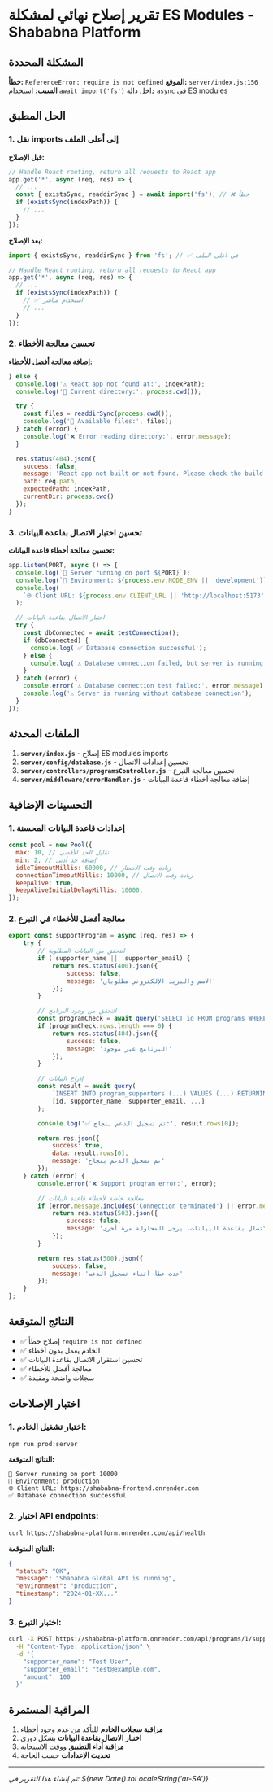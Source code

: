 # تقرير إصلاح نهائي لمشكلة ES Modules - Shababna Platform

## المشكلة المحددة

**خطأ:** `ReferenceError: require is not defined`
**الموقع:** `server/index.js:156`
**السبب:** استخدام `await import('fs')` داخل دالة `async` في ES modules

## الحل المطبق

### 1. نقل imports إلى أعلى الملف

**قبل الإصلاح:**

```javascript
// Handle React routing, return all requests to React app
app.get('*', async (req, res) => {
  // ...
  const { existsSync, readdirSync } = await import('fs'); // ❌ خطأ
  if (existsSync(indexPath)) {
    // ...
  }
});
```

**بعد الإصلاح:**

```javascript
import { existsSync, readdirSync } from 'fs'; // ✅ في أعلى الملف

// Handle React routing, return all requests to React app
app.get('*', async (req, res) => {
  // ...
  if (existsSync(indexPath)) {
    // ✅ استخدام مباشر
    // ...
  }
});
```

### 2. تحسين معالجة الأخطاء

**إضافة معالجة أفضل للأخطاء:**

```javascript
} else {
  console.log('⚠️ React app not found at:', indexPath);
  console.log('📁 Current directory:', process.cwd());

  try {
    const files = readdirSync(process.cwd());
    console.log('📁 Available files:', files);
  } catch (error) {
    console.log('❌ Error reading directory:', error.message);
  }

  res.status(404).json({
    success: false,
    message: 'React app not built or not found. Please check the build process.',
    path: req.path,
    expectedPath: indexPath,
    currentDir: process.cwd()
  });
}
```

### 3. تحسين اختبار الاتصال بقاعدة البيانات

**تحسين معالجة أخطاء قاعدة البيانات:**

```javascript
app.listen(PORT, async () => {
  console.log(`🚀 Server running on port ${PORT}`);
  console.log(`📱 Environment: ${process.env.NODE_ENV || 'development'}`);
  console.log(
    `🌐 Client URL: ${process.env.CLIENT_URL || 'http://localhost:5173'}`
  );

  // اختبار الاتصال بقاعدة البيانات
  try {
    const dbConnected = await testConnection();
    if (dbConnected) {
      console.log('✅ Database connection successful');
    } else {
      console.log('⚠️ Database connection failed, but server is running');
    }
  } catch (error) {
    console.error('⚠️ Database connection test failed:', error.message);
    console.log('⚠️ Server is running without database connection');
  }
});
```

## الملفات المحدثة

1. **`server/index.js`** - إصلاح ES modules imports
2. **`server/config/database.js`** - تحسين إعدادات الاتصال
3. **`server/controllers/programsController.js`** - تحسين معالجة التبرع
4. **`server/middleware/errorHandler.js`** - إضافة معالجة أخطاء قاعدة البيانات

## التحسينات الإضافية

### 1. إعدادات قاعدة البيانات المحسنة

```javascript
const pool = new Pool({
  max: 10, // تقليل الحد الأقصى
  min: 2, // إضافة حد أدنى
  idleTimeoutMillis: 60000, // زيادة وقت الانتظار
  connectionTimeoutMillis: 10000, // زيادة وقت الاتصال
  keepAlive: true,
  keepAliveInitialDelayMillis: 10000,
});
```

### 2. معالجة أفضل للأخطاء في التبرع

```javascript
export const supportProgram = async (req, res) => {
    try {
        // التحقق من البيانات المطلوبة
        if (!supporter_name || !supporter_email) {
            return res.status(400).json({
                success: false,
                message: 'الاسم والبريد الإلكتروني مطلوبان'
            });
        }

        // التحقق من وجود البرنامج
        const programCheck = await query('SELECT id FROM programs WHERE id = $1', [id]);
        if (programCheck.rows.length === 0) {
            return res.status(404).json({
                success: false,
                message: 'البرنامج غير موجود'
            });
        }

        // إدراج البيانات
        const result = await query(
            `INSERT INTO program_supporters (...) VALUES (...) RETURNING *`,
            [id, supporter_name, supporter_email, ...]
        );

        console.log('✅ تم تسجيل الدعم بنجاح:', result.rows[0]);

        return res.json({
            success: true,
            data: result.rows[0],
            message: 'تم تسجيل الدعم بنجاح'
        });
    } catch (error) {
        console.error('❌ Support program error:', error);

        // معالجة خاصة لأخطاء قاعدة البيانات
        if (error.message.includes('Connection terminated') || error.message.includes('timeout')) {
            return res.status(503).json({
                success: false,
                message: 'خطأ في الاتصال بقاعدة البيانات، يرجى المحاولة مرة أخرى'
            });
        }

        return res.status(500).json({
            success: false,
            message: 'حدث خطأ أثناء تسجيل الدعم'
        });
    }
};
```

## النتائج المتوقعة

- ✅ إصلاح خطأ `require is not defined`
- ✅ الخادم يعمل بدون أخطاء
- ✅ تحسين استقرار الاتصال بقاعدة البيانات
- ✅ معالجة أفضل للأخطاء
- ✅ سجلات واضحة ومفيدة

## اختبار الإصلاحات

### 1. اختبار تشغيل الخادم:

```bash
npm run prod:server
```

**النتائج المتوقعة:**

```
🚀 Server running on port 10000
📱 Environment: production
🌐 Client URL: https://shababna-frontend.onrender.com
✅ Database connection successful
```

### 2. اختبار API endpoints:

```bash
curl https://shababna-platform.onrender.com/api/health
```

**النتائج المتوقعة:**

```json
{
  "status": "OK",
  "message": "Shababna Global API is running",
  "environment": "production",
  "timestamp": "2024-01-XX..."
}
```

### 3. اختبار التبرع:

```bash
curl -X POST https://shababna-platform.onrender.com/api/programs/1/support \
  -H "Content-Type: application/json" \
  -d '{
    "supporter_name": "Test User",
    "supporter_email": "test@example.com",
    "amount": 100
  }'
```

## المراقبة المستمرة

1. **مراقبة سجلات الخادم** للتأكد من عدم وجود أخطاء
2. **اختبار الاتصال بقاعدة البيانات** بشكل دوري
3. **مراقبة أداء التطبيق** ووقت الاستجابة
4. **تحديث الإعدادات** حسب الحاجة

---

_تم إنشاء هذا التقرير في: ${new Date().toLocaleString('ar-SA')}_
